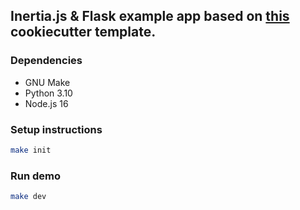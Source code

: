 ## Inertia.js & Flask example app based on [this](https://github.com/j0ack/flask-inertia-cookiecutters) cookiecutter template.

### Dependencies

* GNU Make
* Python 3.10
* Node.js 16

### Setup instructions

```bash
make init
```

### Run demo

```bash
make dev
```
